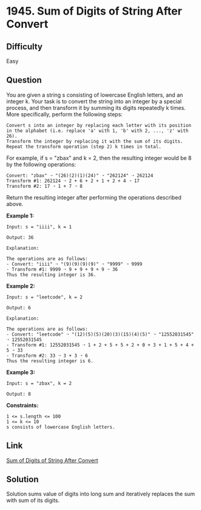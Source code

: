 # 1945. Sum of Digits of String After Convert

## Difficulty

Easy

## Question

You are given a string s consisting of lowercase English letters, and an integer k. Your task is to convert the string into an integer by a special process, and then transform it by summing its digits repeatedly k times. More specifically, perform the following steps:

    Convert s into an integer by replacing each letter with its position in the alphabet (i.e. replace 'a' with 1, 'b' with 2, ..., 'z' with 26).
    Transform the integer by replacing it with the sum of its digits.
    Repeat the transform operation (step 2) k times in total.

For example, if s = "zbax" and k = 2, then the resulting integer would be 8 by the following operations:

    Convert: "zbax" ➝ "(26)(2)(1)(24)" ➝ "262124" ➝ 262124
    Transform #1: 262124 ➝ 2 + 6 + 2 + 1 + 2 + 4 ➝ 17
    Transform #2: 17 ➝ 1 + 7 ➝ 8

Return the resulting integer after performing the operations described above.

**Example 1:**

    Input: s = "iiii", k = 1

    Output: 36

    Explanation:

    The operations are as follows:
    - Convert: "iiii" ➝ "(9)(9)(9)(9)" ➝ "9999" ➝ 9999
    - Transform #1: 9999 ➝ 9 + 9 + 9 + 9 ➝ 36
    Thus the resulting integer is 36.

**Example 2:**

    Input: s = "leetcode", k = 2

    Output: 6

    Explanation:

    The operations are as follows:
    - Convert: "leetcode" ➝ "(12)(5)(5)(20)(3)(15)(4)(5)" ➝ "12552031545" ➝ 12552031545
    - Transform #1: 12552031545 ➝ 1 + 2 + 5 + 5 + 2 + 0 + 3 + 1 + 5 + 4 + 5 ➝ 33
    - Transform #2: 33 ➝ 3 + 3 ➝ 6
    Thus the resulting integer is 6.

**Example 3:**

    Input: s = "zbax", k = 2

    Output: 8

**Constraints:**

    1 <= s.length <= 100
    1 <= k <= 10
    s consists of lowercase English letters.

## Link

[Sum of Digits of String After Convert](https://leetcode.com/problems/sum-of-digits-of-string-after-convert/)

## Solution

Solution sums value of digits into long sum and iteratively replaces the sum with sum of its digits.
